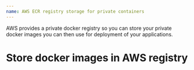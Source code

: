 ```yaml
---
name: AWS ECR registry storage for private containers
---
```


AWS provides a private docker registry so you can store your private docker images you can then use for deployment of your applications.

# Store docker images in AWS registry
